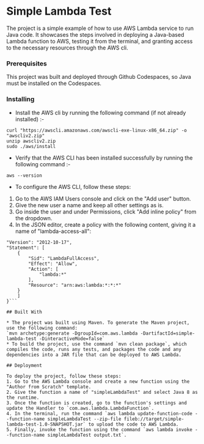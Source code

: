 # Simple Lambda Test

The project is a simple example of how to use AWS Lambda service to run Java code. It showcases the steps involved in deploying a Java-based Lambda function to AWS, testing it from the terminal, and granting access to the necessary resources through the AWS cli.

### Prerequisites

This project was built and deployed through Github Codespaces, so Java must be installed on the Codespaces. 

### Installing

* Install the AWS cli by running the following command (if not already installed) :-
```
curl "https://awscli.amazonaws.com/awscli-exe-linux-x86_64.zip" -o "awscliv2.zip"
unzip awscliv2.zip
sudo ./aws/install
```

* Verify that the AWS CLI has been installed successfully by running the following command :-

```
aws --version
```

* To configure the AWS CLI, follow these steps:
1. Go to the AWS IAM Users console and click on the "Add user" button.
2. Give the new user a name and keep all other settings as is.
3. Go inside the user and under Permissions, click "Add inline policy" from the dropdown.
4. In the JSON editor, create a policy with the following content, giving it a name of "lambda-access-all":

```{
"Version": "2012-10-17",
"Statement": [
    {
        "Sid": "LambdaFullAccess",
        "Effect": "Allow",
        "Action": [
            "lambda:*"
        ],
        "Resource": "arn:aws:lambda:*:*:*"
    }
    ]
}```

## Built With

* The project was built using Maven. To generate the Maven project, use the following command: 
`mvn archetype:generate -DgroupId=com.aws.lambda -DartifactId=simple-lambda-test -DinteractiveMode=false`
* To build the project, use the command `mvn clean package`, which compiles the code, runs any tests, and packages the code and any dependencies into a JAR file that can be deployed to AWS Lambda.

## Deployment

To deploy the project, follow these steps:
1. Go to the AWS Lambda console and create a new function using the "Author from Scratch" template.
2. Give the function a name of "simpleLambdaTest" and select Java 8 as the runtime.
3. Once the function is created, go to the function's settings and update the Handler to `com.aws.lambda.LambdaFunction`.
4. In the terminal, run the command `aws lambda update-function-code --function-name simpleLambdaTest --zip-file fileb://target/simple-lambda-test-1.0-SNAPSHOT.jar` to upload the code to AWS Lambda.
5. Finally, invoke the function using the command `aws lambda invoke --function-name simpleLambdaTest output.txt`.